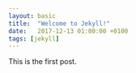 ```yaml
---
layout: basic
title:  "Welcome to Jekyll!"
date:   2017-12-13 01:00:00 +0100
tags: [jekyll]
---
```

This is the first post.
